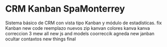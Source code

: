# CRM Kanban SpaMonterrey

Sistema básico de CRM con vista tipo Kanban y módulo de estadísticas.
fix
Kanban new code
reemplazo nuevos zip
kanvan
colores kanva
kanva correccion 3
mew all
new js and models
coorreccik agneda
new janban
ocultar contaxtos 
new things 
final